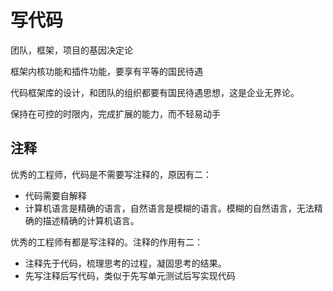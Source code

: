 # 写代码 #

团队，框架，项目的基因决定论

框架内核功能和插件功能，要享有平等的国民待遇

代码框架库的设计，和团队的组织都要有国民待遇思想，这是企业无界论。

保持在可控的时限内，完成扩展的能力，而不轻易动手

## 注释 ##

优秀的工程师，代码是不需要写注释的，原因有二：

- 代码需要自解释
- 计算机语言是精确的语言，自然语言是模糊的语言。模糊的自然语言，无法精确的描述精确的计算机语言。

优秀的工程师有都是写注释的。注释的作用有二：

- 注释先于代码，梳理思考的过程，凝固思考的结果。
- 先写注释后写代码，类似于先写单元测试后写实现代码
